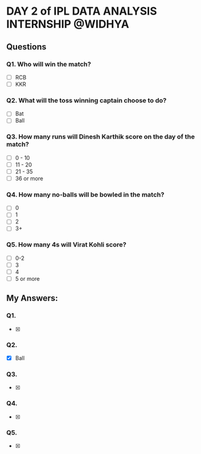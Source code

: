 # DAY 2 of IPL DATA ANALYSIS INTERNSHIP @WIDHYA
## Questions
### Q1. Who will win the match?
- [ ] RCB
- [ ] KKR

### Q2. What will the toss winning captain choose to do?
- [ ] Bat
- [ ] Ball

### Q3. How many runs will Dinesh Karthik score on the day of the match?
- [ ] 0 - 10
- [ ] 11 - 20
- [ ] 21 - 35
- [ ] 36 or more

### Q4. How many no-balls will be bowled in the match?
- [ ] 0
- [ ] 1
- [ ] 2
- [ ] 3+

### Q5. How many 4s will Virat Kohli score?
- [ ] 0-2
- [ ] 3
- [ ] 4
- [ ] 5 or more

## My Answers:
### Q1.
- [x] 
### Q2.
- [x] Ball
### Q3.
- [x] 
### Q4.
- [x] 
### Q5.
- [x] 

